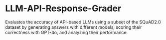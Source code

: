 # LLM-API-Response-Grader
Evaluates the accuracy of API-based LLMs using a subset of the SQuAD2.0 dataset by generating answers with different models, scoring their correctness with GPT-4o, and analyzing their performance.
